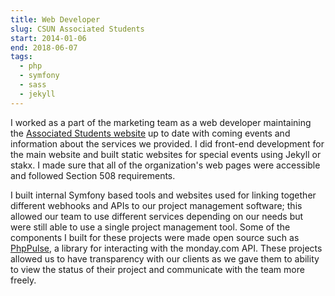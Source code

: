 ```yaml
---
title: Web Developer
slug: CSUN Associated Students
start: 2014-01-06
end: 2018-06-07
tags:
  - php
  - symfony
  - sass
  - jekyll
---
```


I worked as a part of the marketing team as a web developer maintaining the [Associated Students website](http://www.csun.edu/as/) up to date with coming events and information about the services we provided. I did front-end development for the main website and built static websites for special events using Jekyll or stakx. I made sure that all of the organization's web pages were accessible and followed Section 508 requirements.

I built internal Symfony based tools and websites used for linking together different webhooks and APIs to our project management software; this allowed our team to use different services depending on our needs but were still able to use a single project management tool. Some of the components I built for these projects were made open source such as [PhpPulse](https://github.com/allejo/PhpPulse), a library for interacting with the monday.com API. These projects allowed us to have transparency with our clients as we gave them to ability to view the status of their project and communicate with the team more freely.
